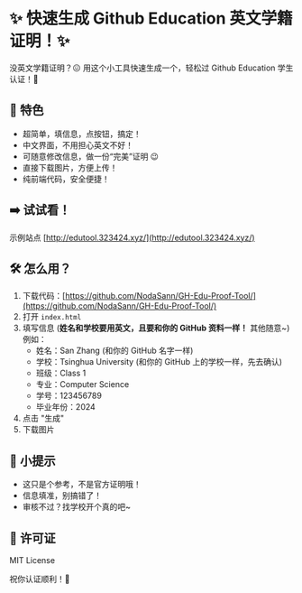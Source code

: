 # ✨  快速生成 Github Education 英文学籍证明！✨

没英文学籍证明？😖  用这个小工具快速生成一个，轻松过 Github Education 学生认证！🥳

## 🚀  特色

* 超简单，填信息，点按钮，搞定！
* 中文界面，不用担心英文不好！
* 可随意修改信息，做一份“完美”证明 😉
* 直接下载图片，方便上传！
* 纯前端代码，安全便捷！

## ➡️  试试看！
示例站点
[http://edutool.323424.xyz/](http://edutool.323424.xyz/)

## 🛠️  怎么用？

1. 下载代码：[https://github.com/NodaSann/GH-Edu-Proof-Tool/](https://github.com/NodaSann/GH-Edu-Proof-Tool/)
2. 打开 `index.html`
3. 填写信息 (**姓名和学校要用英文，且要和你的 GitHub 资料一样！** 其他随意~)  例如：
    * 姓名：San Zhang (和你的 GitHub 名字一样)
    * 学校：Tsinghua University (和你的 GitHub 上的学校一样，先去确认)
    * 班级：Class 1
    * 专业：Computer Science
    * 学号：123456789
    * 毕业年份：2024
4. 点击 "生成"
5. 下载图片


## 📝  小提示

* 这只是个参考，不是官方证明哦！
* 信息填准，别搞错了！
* 审核不过？找学校开个真的吧~


##  📜  许可证

MIT License

祝你认证顺利！🎉
